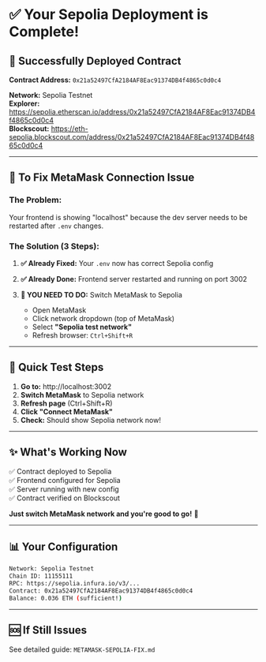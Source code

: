 # ✅ Your Sepolia Deployment is Complete!

## 🎉 Successfully Deployed Contract

**Contract Address:** `0x21a52497CfA2184AF8Eac91374DB4f4865c0d0c4`

**Network:** Sepolia Testnet  
**Explorer:** https://sepolia.etherscan.io/address/0x21a52497CfA2184AF8Eac91374DB4f4865c0d0c4  
**Blockscout:** https://eth-sepolia.blockscout.com/address/0x21a52497CfA2184AF8Eac91374DB4f4865c0d0c4

---

## 🔧 To Fix MetaMask Connection Issue

### The Problem:
Your frontend is showing "localhost" because the dev server needs to be restarted after `.env` changes.

### The Solution (3 Steps):

1. **✅ Already Fixed:** Your `.env` now has correct Sepolia config
   
2. **✅ Already Done:** Frontend server restarted and running on port 3002

3. **🎯 YOU NEED TO DO:** Switch MetaMask to Sepolia
   - Open MetaMask
   - Click network dropdown (top of MetaMask)
   - Select **"Sepolia test network"**
   - Refresh browser: `Ctrl+Shift+R`

---

## 🚀 Quick Test Steps

1. **Go to:** http://localhost:3002
2. **Switch MetaMask** to Sepolia network
3. **Refresh page** (Ctrl+Shift+R)
4. **Click "Connect MetaMask"**
5. **Check:** Should show Sepolia network now!

---

## ✨ What's Working Now

✅ Contract deployed to Sepolia  
✅ Frontend configured for Sepolia  
✅ Server running with new config  
✅ Contract verified on Blockscout  

**Just switch MetaMask network and you're good to go!** 🎊

---

## 📊 Your Configuration

```bash
Network: Sepolia Testnet
Chain ID: 11155111
RPC: https://sepolia.infura.io/v3/...
Contract: 0x21a52497CfA2184AF8Eac91374DB4f4865c0d0c4
Balance: 0.036 ETH (sufficient!)
```

---

## 🆘 If Still Issues

See detailed guide: `METAMASK-SEPOLIA-FIX.md`
